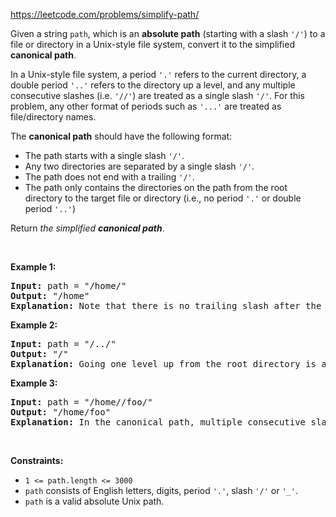 https://leetcode.com/problems/simplify-path/

<div class="content__u3I1 question-content__JfgR"><div><p>Given a string <code>path</code>, which is an <strong>absolute path</strong> (starting with a slash <code>'/'</code>) to a file or directory in a Unix-style file system, convert it to the simplified <strong>canonical path</strong>.</p>

<p>In a Unix-style file system, a period <code>'.'</code> refers to the current directory, a double period <code>'..'</code> refers to the directory up a level, and any multiple consecutive slashes (i.e. <code>'//'</code>) are treated as a single slash <code>'/'</code>. For this problem, any other format of periods such as <code>'...'</code> are treated as file/directory names.</p>

<p>The <strong>canonical path</strong> should have the following format:</p>

<ul>
	<li>The path starts with a single slash <code>'/'</code>.</li>
	<li>Any two directories are separated by a single slash <code>'/'</code>.</li>
	<li>The path does not end with a trailing <code>'/'</code>.</li>
	<li>The path only contains the directories on the path from the root directory to the target file or directory (i.e., no period <code>'.'</code> or double period <code>'..'</code>)</li>
</ul>

<p>Return <em>the simplified <strong>canonical path</strong></em>.</p>

<p>&nbsp;</p>
<p><strong>Example 1:</strong></p>

<pre><strong>Input:</strong> path = "/home/"
<strong>Output:</strong> "/home"
<strong>Explanation:</strong> Note that there is no trailing slash after the last directory name.
</pre>

<p><strong>Example 2:</strong></p>

<pre><strong>Input:</strong> path = "/../"
<strong>Output:</strong> "/"
<strong>Explanation:</strong> Going one level up from the root directory is a no-op, as the root level is the highest level you can go.
</pre>

<p><strong>Example 3:</strong></p>

<pre><strong>Input:</strong> path = "/home//foo/"
<strong>Output:</strong> "/home/foo"
<strong>Explanation:</strong> In the canonical path, multiple consecutive slashes are replaced by a single one.
</pre>

<p>&nbsp;</p>
<p><strong>Constraints:</strong></p>

<ul>
	<li><code>1 &lt;= path.length &lt;= 3000</code></li>
	<li><code>path</code> consists of English letters, digits, period <code>'.'</code>, slash <code>'/'</code> or <code>'_'</code>.</li>
	<li><code>path</code> is a valid absolute Unix path.</li>
</ul>
</div></div>
